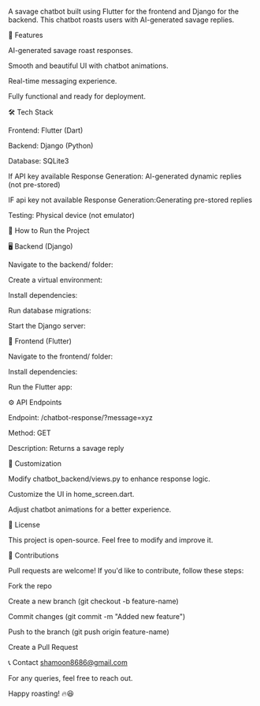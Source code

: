 A savage chatbot built using Flutter for the frontend and Django for the backend. This chatbot roasts users with AI-generated savage replies.

🚀 Features

AI-generated savage roast responses.

Smooth and beautiful UI with chatbot animations.

Real-time messaging experience.

Fully functional and ready for deployment.

🛠️ Tech Stack

Frontend: Flutter (Dart)

Backend: Django (Python)

Database: SQLite3

If API key available
Response Generation: AI-generated dynamic replies (not pre-stored)

IF api key not available
Response Generation:Generating pre-stored replies

Testing: Physical device (not emulator)


📌 How to Run the Project

🖥️ Backend (Django)

Navigate to the backend/ folder:

Create a virtual environment:

Install dependencies:

Run database migrations:

Start the Django server:

📱 Frontend (Flutter)

Navigate to the frontend/ folder:

Install dependencies:

Run the Flutter app:

⚙️ API Endpoints

Endpoint: /chatbot-response/?message=xyz

Method: GET

Description: Returns a savage reply

🔧 Customization

Modify chatbot_backend/views.py to enhance response logic.

Customize the UI in home_screen.dart.

Adjust chatbot animations for a better experience.

📜 License

This project is open-source. Feel free to modify and improve it.

🤝 Contributions

Pull requests are welcome! If you'd like to contribute, follow these steps:

Fork the repo

Create a new branch (git checkout -b feature-name)

Commit changes (git commit -m "Added new feature")

Push to the branch (git push origin feature-name)

Create a Pull Request

📞 Contact
shamoon8686@gmail.com

For any queries, feel free to reach out.

Happy roasting! 🔥😆

